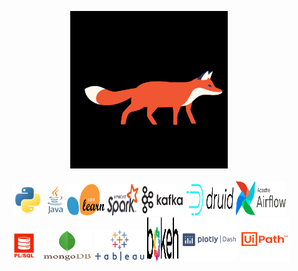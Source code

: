<p align="center">
<img src="images/fox-black.gif" alt="" width="50%"/>
<br>
<br>
<img src="images/python.svg" alt="python" width="50" height="50"/>
<img src="images/java.svg" alt="java" width="30" height="50"/>
<img src="images/scikit-learn.svg" alt="scikit-learn" width="60" height="50"/>
<img src="images/spark.svg" alt="spark" width="50" height="50"/>
<img src="images/kafka.svg" alt="kafka" width="70" height="50"/>
<img src="images/druid.svg" alt="druid" width="75" height="50"/>
<img src="images/airflow.svg" alt="airflow" width="80" height="55"/>
<br>
<img src="images/pl-sql.jpg" alt="pl/sql" width="50" height="50"/>
<img src="images/mongodb.svg" alt="mongodb" width="80" height="50"/>
<img src="images/tableau.png" alt="tableau" width="80" height="50"/>
<img src="images/bokeh.svg" alt="bokeh" width="50" height="70"/>
<img src="images/plotly-dash.png" alt="plotly" width="90" height="70"/>
<img src="images/uipath.svg" alt="uipath" width="80" height="70"/>
</p>
